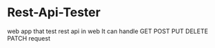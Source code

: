 # Rest-Api-Tester
web app that test rest api in web
It can handle GET POST PUT DELETE PATCH request
